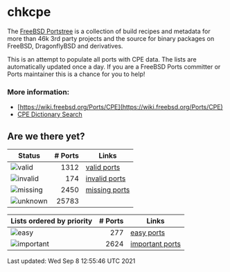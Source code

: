 # chkcpe

The [FreeBSD Portstree](https://cgit.freebsd.org/ports) is a collection of build recipes
and metadata for more than 46k 3rd party projects and the source for binary packages on
FreeBSD, DragonflyBSD and derivatives.

This is an attempt to populate all ports with CPE data. The lists are automatically
updated once a day. If you are a FreeBSD Ports committer or Ports maintainer this is a
chance for you to help!

### More information:
* [https://wiki.freebsd.org/Ports/CPE](https://wiki.freebsd.org/Ports/CPE)
* [CPE Dictionary Search](http://web.nvd.nist.gov/view/cpe/search)


## Are we there yet?

| Status                                                    | # Ports      | Links                                                            |
| ----------------------------------------------------------| -----------: | ---------------------------------------------------------------- |
| ![valid](https://img.shields.io/badge/valid-brightgreen)  | 1312     | [valid ports](https://github.com/decke/chkcpe/wiki/valid)        |
| ![invalid](https://img.shields.io/badge/invalid-red)      | 174   | [invalid ports](https://github.com/decke/chkcpe/wiki/invalid)    |
| ![missing](https://img.shields.io/badge/missing-orange)   | 2450   | [missing ports](https://github.com/decke/chkcpe/wiki/missing)    |
| ![unknown](https://img.shields.io/badge/unknown-grey)     | 25783   | |


| Lists ordered by priority                                 | # Ports      | Links                                                            |
| ----------------------------------------------------------| -----------: | ---------------------------------------------------------------- |
| ![easy](https://img.shields.io/badge/easy-brightgreen)    | 277      | [easy ports](https://github.com/decke/chkcpe/wiki/easy)          |
| ![important](https://img.shields.io/badge/important-blue) | 2624 | [important ports](https://github.com/decke/chkcpe/wiki/important)|

Last updated: Wed Sep  8 12:55:46 UTC 2021
